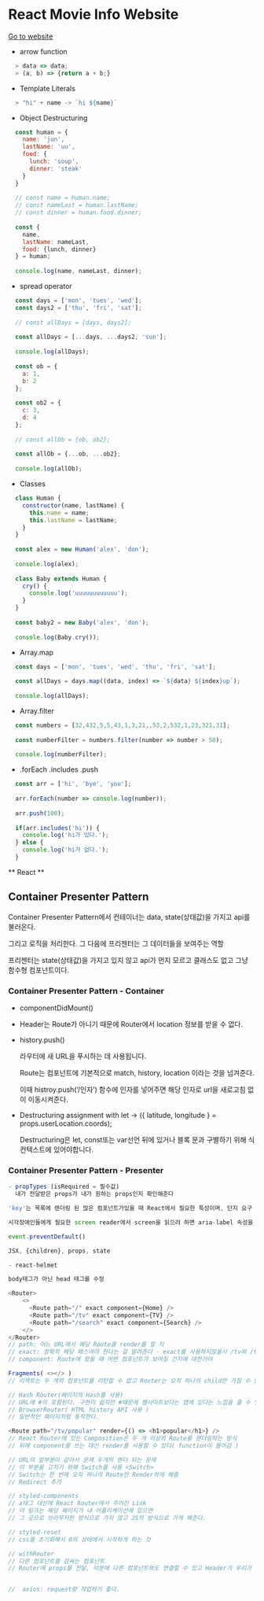 # React Movie Info Website

[Go to website](https://euijunh.github.io/react-movie-web/)

- arrow function
```javascript
  > data => data;
  > (a, b) => {return a + b;}
```
- Template Literals
```javascript
  > "hi" + name -> `hi ${name}`
```

- Object Destructuring
```javascript
  const human = {
    name: 'jun',
    lastName: 'uu',
    food: {
      lunch: 'soup',
      dinner: 'steak'
    }
  }
  
  // const name = human.name;
  // const nameLast = human.lastName;
  // const dinner = human.food.dinner;
  
  const {
    name, 
    lastName: nameLast,
    food: {lunch, dinner}
  } = human;
  
  console.log(name, nameLast, dinner);
```

- spread operator
```javascript
  const days = ['mon', 'tues', 'wed'];
  const days2 = ['thu', 'fri', 'sat'];
  
  // const allDays = [days, days2];
  
  const allDays = [...days, ...days2, 'sun'];
  
  console.log(allDays);
  
  const ob = {
    a: 1,
    b: 2
  };
  
  const ob2 = {
    c: 3,
    d: 4
  };
  
  // const allOb = {ob, ob2};
  
  const allOb = {...ob, ...ob2};
  
  console.log(allOb);
```

- Classes
```javascript
  class Human {
    constructor(name, lastName) {
      this.name = name;
      this.lastName = lastName;
    }
  }
  
  const alex = new Human('alex', 'don');
  
  console.log(alex);
  
  class Baby extends Human {
    cry() {
      console.log('uuuuuuuuuuuu');
    }
  }
  
  const baby2 = new Baby('alex', 'don');
  
  console.log(Baby.cry());
```

- Array.map
```javascript
  const days = ['mon', 'tues', 'wed', 'thu', 'fri', 'sat'];
  
  const allDays = days.map((data, index) => `${data} ${index}up`);
  
  console.log(allDays);
```

- Array.filter
```javascript
  const numbers = [32,432,5,5,43,1,3,21,,53,2,532,1,23,321,31];
  
  const numberFilter = numbers.filter(number => number > 50);
  
  console.log(numberFilter);
```

- .forEach .includes .push
```javascript
  const arr = ['hi', 'bye', 'you'];
  
  arr.forEach(number => console.log(number));
  
  arr.push(100);
  
  if(arr.includes('hi')) {
    console.log('hi가 있다.');
  } else {
    console.log('hi가 없다.');
  }
```

** React **
## Container Presenter Pattern
Container Presenter Pattern에서 컨테이너는 data, state(상태값)을 가지고 api를 불러온다.

그리고 로직을 처리한다. 그 다음에 프리젠터는 그 데이터들을 보여주는 역할

프리젠터는 state(상태값)을 가지고 있지 않고 api가 먼지 모르고 클래스도 없고 그냥 함수형 컴포넌트이다.

### Container Presenter Pattern - Container
- componentDidMount()

- Header는 Route가 아니기 때문에 Router에서 location 정보를 받을 수 없다.

- history.push()

  라우터에 새 URL을 푸시하는 데 사용됩니다.

  Route는 컴포넌트에 기본적으로 match, history, location 이라는 것을 넘겨준다. 
  
  이때 histroy.push(‘/인자’) 함수에 인자를 넣어주면 해당 인자로 url을 새로고침 없이 이동시켜준다.

- Destructuring assignment with let -> ({ latitude, longitude } = props.userLocation.coords);

    Destructuring은 let, const또는 var선언 뒤에 있거나 블록 문과 구별하기 위해 식 컨텍스트에 있어야합니다.

### Container Presenter Pattern - Presenter
```javascript
- propTypes (isRequired = 필수값)
  내가 전달받은 props가 내가 원하는 props인지 확인해준다

'key'는 목록에 렌더링 된 많은 컴포넌트가있을 때 React에서 필요한 특성이며, 단지 요구 사항이며 표시에 영향을 미치지 않습니다.

시각장애인들에게 필요한 screen reader에서 screen을 읽으려 하면 aria-label 속성을 알려준다.

event.preventDefault()

JSX, {children}, props, state

- react-helmet

body태그가 아닌 head 태그를 수정
```

```javascript
<Router>
    <>
      <Route path="/" exact component={Home} />
      <Route path="/tv" exact component={TV} />
      <Route path="/search" exact component={Search} />
    </>
</Router>
// path: 어느 URL에서 해당 Route를 render를 할 지
// exact: 정확히 해당 패스여야 한다는 걸 알려준다 - exact를 사용하지않을시 /tv와 /tv/popular이 서로 매칭된다.
// component: Route에 왔을 때 어떤 컴포넌트가 보여질 건지에 대한거야

Fragments( <></> )
// 리액트는 두 개의 컴포넌트를 리턴할 수 없고 Router는 오직 하나의 child만 가질 수 있는데 두개 이상 가질 수 있게 하는 방법

// Hash Router(페이지의 Hash를 사용)
// URL에 #이 포함된다. 구현이 쉽지만 #때문에 웹사이트보다는 앱에 있다는 느낌을 줄 수 있다.
// BrowserRouter( HTML history API 사용 )
// 일반적인 페이지처럼 동작한다. 

<Route path="/tv/popular" render={() => <h1>popular</h1>} />
// React Router에 있는 Composition은 두 개 이상의 Route를 랜더링하는 방식
// 뒤에 component를 쓰는 대신 render를 사용할 수 있다( function이 들어감 )

// URL의 앞부분이 같아서 문제 두개의 랜더 되는 문제
// 이 부분을 고치기 위해 Switch를 사용 <Switch>
// Switch는 한 번에 오직 하나의 Route만 Render하게 해줌
// Redirect 추가

// styled-components
// a태그 대신에 React Router에서 주어진 Link
// 이 링크는 해당 페이지가 내 어플리케이션에 있으면
// 그 곳으로 브라우저한 방식으로 가지 않고 JS의 방식으로 가게 해준다.

// styled-reset
// css를 초기화해서 0의 상태에서 시작하게 하는 것

// withRouter
// 다른 컴포넌트를 감싸는 컴포넌트 
// Router에 props를 전달, 덕분에 다른 컴포넌트와도 연결할 수 있고 Header가 우리가 어디 있는지 알 수 있다.


//  axios: request랑 작업하기 좋다.
```
